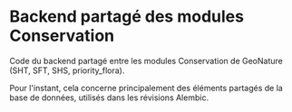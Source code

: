 # Backend partagé des modules Conservation

Code du backend partagé entre les modules Conservation de GeoNature (SHT, SFT, SHS, priority_flora).

Pour l'instant, cela concerne principalement des éléments partagés de la base de données, utilisés dans les révisions Alembic. 

